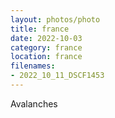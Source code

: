 ```yaml
---
layout: photos/photo
title: france
date: 2022-10-03
category: france
location: france
filenames: 
- 2022_10_11_DSCF1453
---
```

Avalanches

